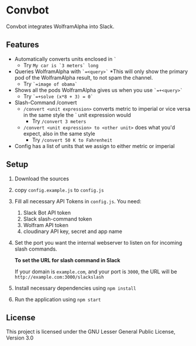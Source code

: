 # Convbot
Convbot integrates WolframAlpha into Slack.

## Features
 * Automatically converts units enclosed in `` ` ``
    * Try ``My car is `3 meters` long``
 * Queries WolframAlpha with `` `=<query>` ``
    *This will only show the primary pod of the WolframAlpha result, to not spam the channel.
    * Try `` `=image of obama` ``
 * Shows all the pods WolframAlpha gives us when you use `` `=+<query>` ``
    * Try `` `=+solve (x*8 + 3) = 0` ``
 * Slash-Command /convert
    * `/convert <unit expression>` converts metric to imperial or vice versa in the same style the ` unit expression would
       * Try `/convert 3 meters`
    * `/convert <unit expression> to <other unit>` does what you'd expect, also in the same style
       * Try `/convert 50 K to Fahrenheit`
 * Config has a list of units that we assign to either metric or imperial

## Setup
 1. Download the sources
 2. copy `config.example.js` to `config.js`
 3. Fill all necessary API Tokens in `config.js`. You need:
     1. Slack Bot API token
     2. Slack slash-command token
     3. Wolfram API token
     4. cloudinary API key, secret and app name
 4. Set the port you want the internal webserver to listen on for incoming slash commands. 
 
    **To set the URL for slash command in Slack**
    
    If your domain is `example.com`, and your port is `3000`, the URL will be `http://example.com:3000/slackslash`
 5. Install necessary dependencies using `npm install`
 6. Run the application using `npm start`
 
## License
This project is licensed under the GNU Lesser General Public License, Version 3.0
